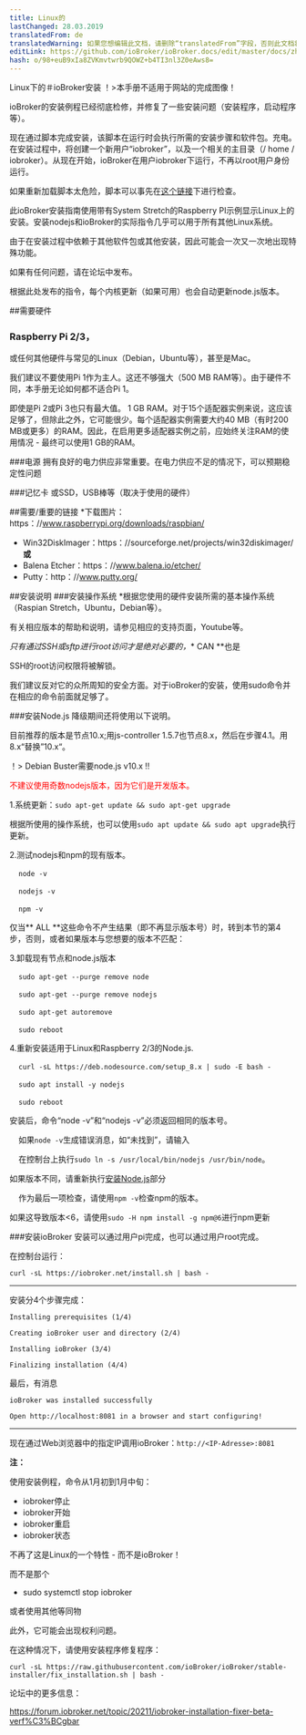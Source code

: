 ```yaml
---
title: Linux的
lastChanged: 28.03.2019
translatedFrom: de
translatedWarning: 如果您想编辑此文档，请删除“translatedFrom”字段，否则此文档将再次自动翻译
editLink: https://github.com/ioBroker/ioBroker.docs/edit/master/docs/zh-cn/install/linux.md
hash: o/98+euB9xIa8ZVKmvtwrb9QOWZ+b4TI3nl3Z0eAws8=
---
```

Linux下的＃ioBroker安装
！>本手册不适用于网站的完成图像！

ioBroker的安装例程已经彻底检修，并修复了一些安装问题（安装程序，启动程序等）。

现在通过脚本完成安装，该脚本在运行时会执行所需的安装步骤和软件包。充电。在安装过程中，将创建一个新用户“iobroker”，以及一个相关的主目录（/ home / iobroker）。从现在开始，ioBroker在用户iobroker下运行，不再以root用户身份运行。

如果重新加载脚本太危险，脚本可以事先在[这个链接](https://raw.githubusercontent.com/ioBroker/ioBroker/stable-installer/installer.sh)下进行检查。

此ioBroker安装指南使用带有System Stretch的Raspberry PI示例显示Linux上的安装。安装nodejs和ioBroker的实际指令几乎可以用于所有其他Linux系统。

由于在安装过程中依赖于其他软件包或其他安装，因此可能会一次又一次地出现特殊功能。

如果有任何问题，请在论坛中发布。

根据此处发布的指令，每个内核更新（如果可用）也会自动更新node.js版本。

##需要硬件
### Raspberry Pi 2/3，
或任何其他硬件与常见的Linux（Debian，Ubuntu等），甚至是Mac。

我们建议不要使用Pi 1作为主人。这还不够强大（500 MB RAM等）。由于硬件不同，本手册无论如何都不适合Pi 1。

即使是Pi 2或Pi 3也只有最大值。 1 GB RAM。对于15个适配器实例来说，这应该足够了，但除此之外，它可能很少。每个适配器实例需要大约40 MB（有时200 MB或更多）的RAM。因此，在启用更多适配器实例之前，应始终关注RAM的使用情况 - 最终可以使用1 GB的RAM。

###电源
拥有良好的电力供应非常重要。在电力供应不足的情况下，可以预期稳定性问题

###记忆卡
或SSD，USB棒等（取决于使用的硬件）

##需要/重要的链接
*下载图片：https：//www.raspberrypi.org/downloads/raspbian/
* Win32DiskImager：https：//sourceforge.net/projects/win32diskimager/ **或**
* Balena Etcher：https：//www.balena.io/etcher/
* Putty：http：//www.putty.org/

##安装说明
###安装操作系统
*根据您使用的硬件安装所需的基本操作系统（Raspian Stretch，Ubuntu，Debian等）。

有关相应版本的帮助和说明，请参见相应的支持页面，Youtube等。

*只有通过SSH或sftp进行root访问才是绝对必要的，** CAN **也是

SSH的root访问权限将被解锁。

我们建议反对它的众所周知的安全方面。对于ioBroker的安装，使用sudo命令并在相应的命令前面就足够了。

###安装Node.js
降级期间还将使用以下说明。

目前推荐的版本是节点10.x;用js-controller 1.5.7也节点8.x，然后在步骤4.1。用8.x“替换”10.x“。

！> Debian Buster需要node.js v10.x !!

<span style="color:red">不建议使用奇数nodejs版本，因为它们是开发版本。</span>

1.系统更新：``sudo apt-get update && sudo apt-get upgrade``

根据所使用的操作系统，也可以使用``sudo apt update && sudo apt upgrade``执行更新。

2.测试nodejs和npm的现有版本。

    ``node -v``

    ``nodejs -v``

    ``npm -v``

仅当** ALL **这些命令不产生结果（即不再显示版本号）时，转到本节的第4步，否则，或者如果版本与您想要的版本不匹配：

3.卸载现有节点和node.js版本

    ``sudo apt-get --purge remove node``

    ``sudo apt-get --purge remove nodejs``

    ``sudo apt-get autoremove``

    ``sudo reboot``

4.重新安装适用于Linux和Raspberry 2/3的Node.js.

    ``curl -sL https://deb.nodesource.com/setup_8.x | sudo -E bash -``

    ``sudo apt install -y nodejs``

    ``sudo reboot``

安装后，命令“node -v”和“nodejs -v”必须返回相同的版本号。

    如果``node -v``生成错误消息，如“未找到”，请输入

    在控制台上执行``sudo ln -s /usr/local/bin/nodejs /usr/bin/node``。

如果版本不同，请重新执行[安装Node.js](#installation-nodejs)部分

    作为最后一项检查，请使用``npm -v``检查npm的版本。

如果这导致版本<6，请使用``sudo -H npm install -g npm@6``进行npm更新

###安装ioBroker
安装可以通过用户pi完成，也可以通过用户root完成。

在控制台运行：

``curl -sL https://iobroker.net/install.sh | bash -``

---

安装分4个步骤完成：

``Installing prerequisites (1/4)``

``Creating ioBroker user and directory (2/4)``

``Installing ioBroker (3/4)``

``Finalizing installation (4/4)``

最后，有消息

``ioBroker was installed successfully``

``Open http://localhost:8081 in a browser and start configuring!``

---

现在通过Web浏览器中的指定IP调用ioBroker：``http://<IP-Adresse>:8081``

**注：**

使用安装例程，命令从1月初到1月中旬：

* iobroker停止
* iobroker开始
* iobroker重启
* iobroker状态

不再了这是Linux的一个特性 - 而不是ioBroker！

而不是那个

* sudo systemctl stop iobroker

或者使用其他等同物

此外，它可能会出现权利问题。

在这种情况下，请使用安装程序修复程序：

``curl -sL https://raw.githubusercontent.com/ioBroker/ioBroker/stable-installer/fix_installation.sh | bash -``

论坛中的更多信息：

https://forum.iobroker.net/topic/20211/iobroker-installation-fixer-beta-verf%C3%BCgbar